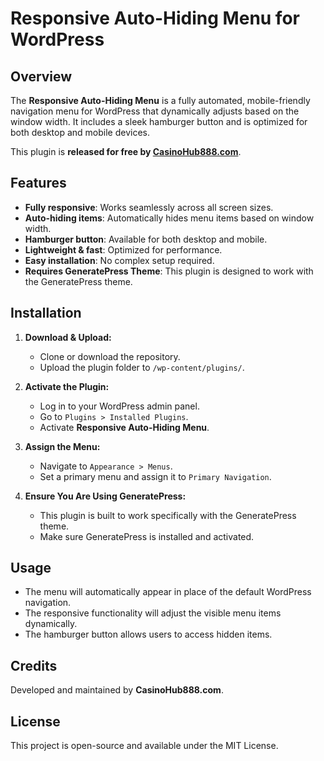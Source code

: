 # Responsive Auto-Hiding Menu for WordPress

## Overview
The **Responsive Auto-Hiding Menu** is a fully automated, mobile-friendly navigation menu for WordPress that dynamically adjusts based on the window width. It includes a sleek hamburger button and is optimized for both desktop and mobile devices.

This plugin is **released for free by [CasinoHub888.com](https://casinohub888.com/)**.

## Features
- **Fully responsive**: Works seamlessly across all screen sizes.
- **Auto-hiding items**: Automatically hides menu items based on window width.
- **Hamburger button**: Available for both desktop and mobile.
- **Lightweight & fast**: Optimized for performance.
- **Easy installation**: No complex setup required.
- **Requires GeneratePress Theme**: This plugin is designed to work with the GeneratePress theme.

## Installation

1. **Download & Upload:**
   - Clone or download the repository.
   - Upload the plugin folder to `/wp-content/plugins/`.
   
2. **Activate the Plugin:**
   - Log in to your WordPress admin panel.
   - Go to `Plugins > Installed Plugins`.
   - Activate **Responsive Auto-Hiding Menu**.

3. **Assign the Menu:**
   - Navigate to `Appearance > Menus`.
   - Set a primary menu and assign it to `Primary Navigation`.

4. **Ensure You Are Using GeneratePress:**
   - This plugin is built to work specifically with the GeneratePress theme.
   - Make sure GeneratePress is installed and activated.

## Usage
- The menu will automatically appear in place of the default WordPress navigation.
- The responsive functionality will adjust the visible menu items dynamically.
- The hamburger button allows users to access hidden items.

## Credits
Developed and maintained by **CasinoHub888.com**.

## License
This project is open-source and available under the MIT License.
